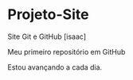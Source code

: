 # Projeto-Site
 Site Git e GitHub [isaac]

Meu primeiro repositório em GitHub

Estou avançando a cada dia.
